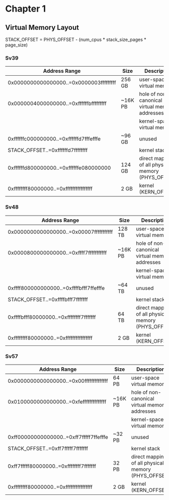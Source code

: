 # Chapter 1

## Virtual Memory Layout

STACK_OFFSET = PHYS_OFFSET - (num_cpus * stack_size_pages * page_size)

### Sv39

| Address Range                           | Size    | Description                                         |
 |-----------------------------------------|---------|-----------------------------------------------------|
| 0x0000000000000000..=0x0000003fffffffff | 256 GB  | user-space virtual memory                           |
| 0x0000004000000000..=0xffffffbfffffffff | ~16K PB | hole of non-canonical virtual memory addresses      |
|                                         |         | kernel-space virtual memory                         |
| 0xffffffc000000000..=0xffffffd7fffefffe | ~96 GB  | unused                                              |
| STACK_OFFSET..=0xffffffd7ffffffff       |         | kernel stack                                        |
| 0xffffffd800000000..=0xffffffe080000000 | 124 GB  | direct mapping of all physical memory (PHYS_OFFSET) |
| 0xffffffff80000000..=0xffffffffffffffff | 2 GB    | kernel (KERN_OFFSET)                                |

### Sv48

| Address Range                           | Size    | Description                                         |
 |-----------------------------------------|---------|-----------------------------------------------------|
| 0x0000000000000000..=0x00007fffffffffff | 128 TB  | user-space virtual memory                           |
| 0x0000800000000000..=0xffff7fffffffffff | ~16K PB | hole of non-canonical virtual memory addresses      |
|                                         |         | kernel-space virtual memory                         |
| 0xffff800000000000..=0xffffbfff7ffefffe | ~64 TB  | unused                                              |
| STACK_OFFSET..=0xffffbfff7fffffff       |         | kernel stack                                        |
| 0xffffbfff80000000..=0xffffffff7fffffff | 64 TB   | direct mapping of all physical memory (PHYS_OFFSET) |
| 0xffffffff80000000..=0xffffffffffffffff | 2 GB    | kernel (KERN_OFFSET)                                |

### Sv57

| Address Range                           | Size    | Description                                         |
 |-----------------------------------------|---------|-----------------------------------------------------|
| 0x0000000000000000..=0x00ffffffffffffff | 64 PB   | user-space virtual memory                           |
| 0x0100000000000000..=0xfeffffffffffffff | ~16K PB | hole of non-canonical virtual memory addresses      |
|                                         |         | kernel-space virtual memory                         |
| 0xff00000000000000..=0xff7fffff7ffefffe | ~32 PB  | unused                                              |
| STACK_OFFSET..=0xff7fffff7fffffff       |         | kernel stack                                        |
| 0xff7fffff80000000..=0xffffffff7fffffff | 32 PB   | direct mapping of all physical memory (PHYS_OFFSET) |
| 0xffffffff80000000..=0xffffffffffffffff | 2 GB    | kernel (KERN_OFFSET)                                |
